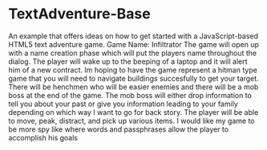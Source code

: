TextAdventure-Base
==================

An example that offers ideas on how to get started with a JavaScript-based HTML5 text adventure game.
Game Name: Infiltrator
The game will open up with a name creation phase which will put the players name throughout the dialog. The player will wake up
to the beeping of a laptop and it will alert him of a new contract. Im hoping to have the game represent a hitman type game that you will need to navigate buildings succesfully to get your target. There will be henchmen who will be easier enemies and there will be a mob boss at the end of the game. The mob boss will either drop information to tell you about your past or give you information leading to your family depending on which way I want to go for back story. The player will be able to move, peak, distract, and pick up various items. I would like my game to be more spy like where words and passphrases allow the player to accomplish his goals
